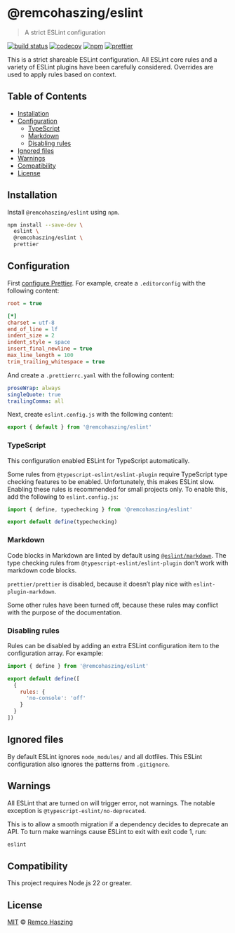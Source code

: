 # @remcohaszing/eslint

> A strict ESLint configuration

[![build status](https://github.com/remcohaszing/eslint/workflows/ci/badge.svg)](https://github.com/remcohaszing/eslint/actions)
[![codecov](https://codecov.io/gh/remcohaszing/eslint/branch/main/graph/badge.svg)](https://codecov.io/gh/remcohaszing/eslint)
[![npm](https://img.shields.io/npm/v/@remcohaszing/eslint)](https://www.npmjs.com/package/@remcohaszing/eslint)
[![prettier](https://img.shields.io/badge/code_style-prettier-ff69b4.svg)](https://prettier.io)

This is a strict shareable ESLint configuration. All ESLint core rules and a variety of ESLint
plugins have been carefully considered. Overrides are used to apply rules based on context.

## Table of Contents

- [Installation](#installation)
- [Configuration](#configuration)
  - [TypeScript](#typescript)
  - [Markdown](#markdown)
  - [Disabling rules](#disabling-rules)
- [Ignored files](#ignored-files)
- [Warnings](#warnings)
- [Compatibility](#compatibility)
- [License](#license)

## Installation

Install `@remcohaszing/eslint` using `npm`.

```sh
npm install --save-dev \
  eslint \
  @remcohaszing/eslint \
  prettier
```

## Configuration

First [configure Prettier](https://prettier.io/docs/en/configuration.html). For example, create a
`.editorconfig` with the following content:

```ini
root = true

[*]
charset = utf-8
end_of_line = lf
indent_size = 2
indent_style = space
insert_final_newline = true
max_line_length = 100
trim_trailing_whitespace = true
```

And create a `.prettierrc.yaml` with the following content:

```yaml
proseWrap: always
singleQuote: true
trailingComma: all
```

Next, create `eslint.config.js` with the following content:

```js
export { default } from '@remcohaszing/eslint'
```

### TypeScript

This configuration enabled ESLint for TypeScript automatically.

Some rules from `@typescript-eslint/eslint-plugin` require TypeScript type checking features to be
enabled. Unfortunately, this makes ESLint slow. Enabling these rules is recommended for small
projects only. To enable this, add the following to `eslint.config.js`:

```js
import { define, typechecking } from '@remcohaszing/eslint'

export default define(typechecking)
```

### Markdown

Code blocks in Markdown are linted by default using
[`@eslint/markdown`](https://github.com/eslint/markdown). The type checking rules from
`@typescript-eslint/eslint-plugin` don’t work with markdown code blocks.

`prettier/prettier` is disabled, because it doesn’t play nice with `eslint-plugin-markdown`.

Some other rules have been turned off, because these rules may conflict with the purpose of the
documentation.

### Disabling rules

Rules can be disabled by adding an extra ESLint configuration item to the configuration array. For
example:

```js
import { define } from '@remcohaszing/eslint'

export default define([
  {
    rules: {
      'no-console': 'off'
    }
  }
])
```

## Ignored files

By default ESLint ignores `node_modules/` and all dotfiles. This ESLint configuration also ignores
the patterns from `.gitignore`.

## Warnings

All ESLint that are turned on will trigger error, not warnings. The notable exception is
`@typescript-eslint/no-deprecated`.

This is to allow a smooth migration if a dependency decides to deprecate an API. To turn make
warnings cause ESLint to exit with exit code 1, run:

```sh
eslint
```

## Compatibility

This project requires Node.js 22 or greater.

## License

[MIT](./LICENSE.md) © [Remco Haszing](https://github.com/remcohaszing)
